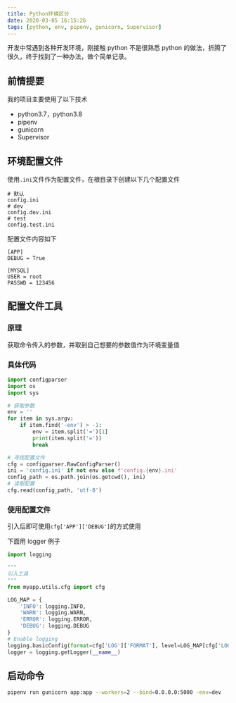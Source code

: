 ```yaml
---
title: Python环境区分
date: 2020-03-05 16:15:26
tags: [python, env, pipenv, gunicorn, Supervisor]
---
```


开发中常遇到各种开发环境，刚接触 python 不是很熟悉 python 的做法，折腾了很久，终于找到了一种办法，做个简单记录。

<!-- more -->

## 前情提要

我的项目主要使用了以下技术

- python3.7，python3.8
- pipenv
- gunicorn
- Supervisor

## 环境配置文件

使用`.ini`文件作为配置文件，在根目录下创建以下几个配置文件

```
# 默认
config.ini
# dev
config.dev.ini
# test
config.test.ini
```

配置文件内容如下

```
[APP]
DEBUG = True

[MYSQL]
USER = root
PASSWD = 123456
```

## 配置文件工具

### 原理

获取命令传入的参数，并取到自己想要的参数值作为环境变量值

### 具体代码

```python
import configparser
import os
import sys

# 获取参数
env = ''
for item in sys.argv:
    if item.find('-env') > -1:
        env = item.split('=')[1]
        print(item.split('='))
        break

# 寻找配置文件
cfg = configparser.RawConfigParser()
ini = 'config.ini' if not env else f'config.{env}.ini'
config_path = os.path.join(os.getcwd(), ini)
# 读取配置
cfg.read(config_path, 'utf-8')

```

### 使用配置文件

引入后即可使用`cfg['APP']['DEBUG']`的方式使用

下面用 logger 例子

```python
import logging

"""
引入工具
"""
from myapp.utils.cfg import cfg

LOG_MAP = {
    'INFO': logging.INFO,
    'WARN': logging.WARN,
    'ERROR': logging.ERROR,
    'DEBUG': logging.DEBUG
}
# Enable logging
logging.basicConfig(format=cfg['LOG']['FORMAT'], level=LOG_MAP[cfg['LOG']['LEVEL']])
logger = logging.getLogger(__name__)

```

## 启动命令

```bash
pipenv run gunicorn app:app --workers=2 --bind=0.0.0.0:5000 -env=dev
```
